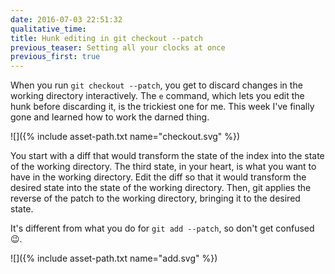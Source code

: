 ```yaml
---
date: 2016-07-03 22:51:32
qualitative_time: 
title: Hunk editing in git checkout --patch
previous_teaser: Setting all your clocks at once
previous_first: true
---
```

When you run `git checkout --patch`, you get to discard changes in the working directory interactively.
The `e` command, which lets you edit the hunk before discarding it, is the trickiest one for me.
This week I've finally gone and learned how to work the darned thing.

<!--
digraph {
	label="git checkout --patch"
	labeljust=l
	rankdir=LR
	node [shape=rect]
	work [label="workdir"]
	index -> work [label="you start out looking at this"]
	desired [label="desired workdir"]
	desired -> work [label="edit it into this"]
	desired -> work [dir=back, label="git then applies this"]
	index -> desired [style=dotted, dir=none, label="(kept unstaged)"]
}
-->
![]({% include asset-path.txt name="checkout.svg" %})

You start with a diff that would transform the state of the index into the state of the working directory.
The third state, in your heart, is what you want to have in the working directory.
Edit the diff so that it would transform the desired state into the state of the working directory.
Then, git applies the reverse of the patch to the working directory, bringing it to the desired state.

It's different from what you do for `git add --patch`, so don't get confused 😉.

<!--
digraph {
	label="git add --patch"
	labeljust=l
	rankdir=LR
	node [shape=rect]
	work [label="workdir"]
	index -> work [label="you start out looking at this"]
	desired [label="desired index"]
	index -> desired [label="edit it into this"]
	index -> desired [label="git then applies this"]
	desired -> work [style=dotted, dir=none, label="(kept unstaged)"]
}
-->
![]({% include asset-path.txt name="add.svg" %})
